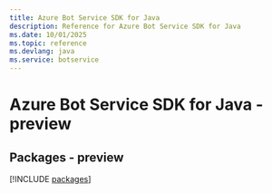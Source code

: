 ```yaml
---
title: Azure Bot Service SDK for Java
description: Reference for Azure Bot Service SDK for Java
ms.date: 10/01/2025
ms.topic: reference
ms.devlang: java
ms.service: botservice
---
```

# Azure Bot Service SDK for Java - preview
## Packages - preview
[!INCLUDE [packages](bot-service-index.md)]